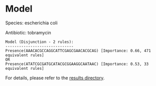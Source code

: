 
# Model

Species: escherichia coli

Antibiotic: tobramycin

```
Model (Disjunction - 2 rules):
------------------------------
Presence(AAACACGCCAGGCATTCGAGCGAACACGCAG) [Importance: 0.66, 471 equivalent rules]
OR
Presence(ATATCGCGATGCATACGCGGAAGGCAATAAC) [Importance: 0.53, 33 equivalent rules]

```

For details, please refer to the [results directory](../../../../../results/scm_b/escherichia%20coli/tobramycin/repeat_3/).

